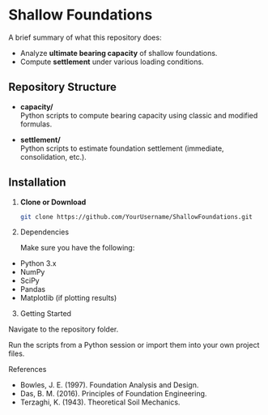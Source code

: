 # Shallow Foundations

A brief summary of what this repository does: 
- Analyze **ultimate bearing capacity** of shallow foundations.
- Compute **settlement** under various loading conditions.

## Repository Structure

- **capacity/**  
  Python scripts to compute bearing capacity using classic and modified formulas.

- **settlement/**  
  Python scripts to estimate foundation settlement (immediate, consolidation, etc.).

## Installation

1. **Clone or Download**  
   ```bash
   git clone https://github.com/YourUsername/ShallowFoundations.git
2. Dependencies

     Make sure you have the following:

  - Python 3.x
  - NumPy
  - SciPy
  - Pandas
  - Matplotlib (if plotting results)

3. Getting Started

  Navigate to the repository folder.
  
  Run the scripts from a Python session or import them into your own project files.

References
  - Bowles, J. E. (1997). Foundation Analysis and Design.
  - Das, B. M. (2016). Principles of Foundation Engineering.
  - Terzaghi, K. (1943). Theoretical Soil Mechanics.
